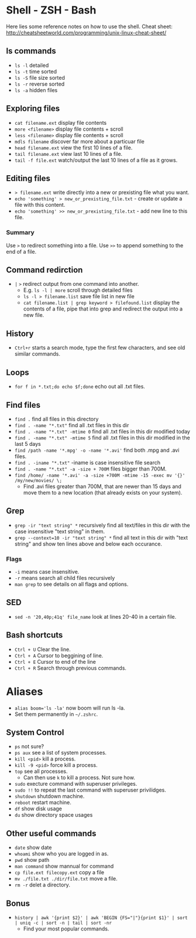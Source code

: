# Shell - ZSH - Bash

Here lies some reference notes on how to use the shell.
Cheat sheet: http://cheatsheetworld.com/programming/unix-linux-cheat-sheet/

## ls commands

- `ls -l` detailed
- `ls -t` time sorted
- `ls -S` file size sorted
- `ls -r` reverse sorted
- `ls -a` hidden files

## Exploring files

- `cat filename.ext` display file contents
- `more <filename>` display file contents + scroll
- `less <filename>` display file contents + scroll
- `mdls filename` discover far more about a particuar file
- `head filename.ext` view the first 10 lines of a file.
- `tail filename.ext` view last 10 lines of a file.
- `tail -f file.ext` watch/output the last 10 lines of a file as it grows.

## Editing files

- `> filename.ext` write directly into a new or prexisting file what you want.
- `echo 'something' > new_or_prexisting_file.txt` - create or update a file with this content.
- `echo 'something' >> new_or_prexisting_file.txt` - add new line to this file.

### Summary

Use `>` to redirect something into a file.
Use `>>` to append something to the end of a file.

## Command redirction

- `|` `>` redirect output from one command into another.
  - E.g. `ls -l | more` scroll through detailed files
  - `ls -l > filename.list` save file list in new file
  - `cat filename.list | grep keyword > filefound.list` display the contents of a file, pipe that into grep and redirect the output into a new file.
  <!-- - `touch filename.xt >> echo 'asdfas';` create a file. -->

## History

- `Ctrl+r` starts a search mode, type the first few characters, and see old similar commands.

## Loops

- `for f in *.txt;do echo $f;done` echo out all .txt files.

## Find files

- `find .` find all files in this directory
- `find . -name "*.txt"` find all .txt files in this dir
- `find . -name "*.txt" -mtime 0` find all .txt files in this dir modified today
- `find . -name "*.txt" -mtime 5` find all .txt files in this dir modified in the last 5 days
- `find /path -name '*.mpg' -o -name '*.avi'` find both .mpg and .avi files.
- `find . -iname "*.txt"` -iname is case insensitive file search
- `find . -name "*.txt" -a -size + 700M` files bigger than 700M.
- `find /home/ -name '*.avi' -a -size +700M -mtime -15 -exec mv '{}' /my/new/movies/ \;`
  - Find .avi files greater than 700M, that are newer than 15 days and move them to a new location (that already exists on your system).

## Grep

- `grep -ir "text string" *` recursively find all text/files in this dir with the case insensitive "text string" in them.
- `grep --context=10 -ir "text string" *` find all text in this dir with "text string" and show ten lines above and below each occurance.

### Flags

- `-i` means case insensitive.
- `-r` means search all child files recursively
- `man grep` to see details on all flags and options.

## SED

- `sed -n '20,40p;41q' file_name` look at lines 20-40 in a certain file.

## Bash shortcuts

- `Ctrl + U` Clear the line.
- `Ctrl + A` Cursor to beggining of line.
- `Ctrl + E` Cursor to end of the line
- `Ctrl + R` Search through previous commands.

# Aliases

- `alias boom='ls -la'` now boom will run ls -la.
- Set them permanently in `~/.zshrc`.

## System Control

- `ps` not sure?
- `ps aux` see a list of system processes.
- `kill <pid>` kill a process.
- `kill -9 <pid>` force kill a process.
- `top` see all processes.
  - Can then use `k` to kill a process. Not sure how.
- `sudo` execture command with superuser privileges.
- `sudo !!` to repeat the last command with superuser privilidges.
- `shutdown` shutdown machine.
- `reboot` restart machine.
- `df` show disk usage
- `du` show directory space usages

## Other useful commands

- `date` show date
- `whoami` show who you are logged in as.
- `pwd` show path
- `man command` show mannual for command
- `cp file.ext filecopy.ext` copy a file
- `mv ./file.txt ./dir/file.txt` move a file.
- `rm -r` delet a directory.

## Bonus

- `history | awk '{print $2}' | awk 'BEGIN {FS="|"}{print $1}' | sort | uniq -c | sort -n | tail | sort -nr`
  - Find your most popular commands.